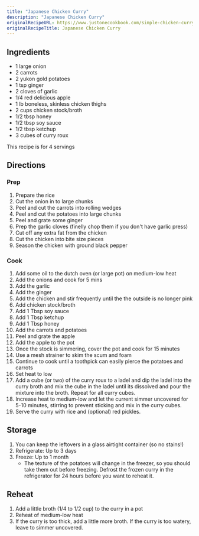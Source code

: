 ```yaml
---
title: "Japanese Chicken Curry"
description: "Japanese Chicken Curry"
originalRecipeURL: https://www.justonecookbook.com/simple-chicken-curry/
originalRecipeTitle: Japanese Chicken Curry
---
```


## Ingredients

- 1 large onion
- 2 carrots
- 2 yukon gold potatoes
- 1 tsp ginger
- 2 cloves of garlic
- 1/4 red delicious apple
- 1 lb boneless, skinless chicken thighs
- 2 cups chicken stock/broth
- 1/2 tbsp honey
- 1/2 tbsp soy sauce
- 1/2 tbsp ketchup
- 3 cubes of curry roux

This recipe is for 4 servings

## Directions

### Prep

1. Prepare the rice
1. Cut the onion in to large chunks
1. Peel and cut the carrots into rolling wedges
1. Peel and cut the potatoes into large chunks
1. Peel and grate some ginger
1. Prep the garlic cloves (finelly chop them if you don't have garlic press)
1. Cut off any extra fat from the chicken
1. Cut the chicken into bite size pieces
1. Season the chicken with ground black pepper

### Cook

1. Add some oil to the dutch oven (or large pot) on medium-low heat
1. Add the onions and cook for 5 mins
1. Add the garlic
1. Add the ginger
1. Add the chicken and stir frequently until the the outside is no longer pink
1. Add chicken stock/broth
1. Add 1 Tbsp soy sauce
1. Add 1 Tbsp ketchup
1. Add 1 Tbsp honey
1. Add the carrots and potatoes
1. Peel and grate the apple
1. Add the apple to the pot
1. Once the stock is simmering, cover the pot and cook for 15 minutes
1. Use a mesh strainer to skim the scum and foam
1. Continue to cook until a toothpick can easily pierce the potatoes and carrots
1. Set heat to low
1. Add a cube (or two) of the curry roux to a ladel and dip the ladel into the
   curry broth and mix the cube in the ladel until its dissolved and pour the
   mixture into the broth. Repeat for all curry cubes.
1. Increase heat to medium-low and let the current simmer uncovered for 5-10
   minutes, stirring to prevent sticking and mix in the curry cubes.
1. Serve the curry with rice and (optional) red pickles.

## Storage

1. You can keep the leftovers in a glass airtight container (so no stains!)
1. Refrigerate: Up to 3 days
1. Freeze: Up to 1 month
    - The texture of the potatoes will change in the freezer, so you should take
      them out before freezing. Defrost the frozen curry in the refrigerator
      for 24 hours before you want to reheat it.

## Reheat

1. Add a little broth (1/4 to 1/2 cup) to the curry in a pot
1. Reheat of medium-low heat
1. If the curry is too thick, add a little more broth. If the curry is too
   watery, leave to simmer uncovered.
